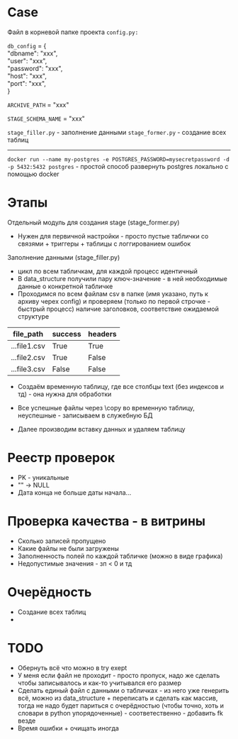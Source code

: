 # Case

Файл в корневой папке проекта
`config.py:`

`db_config` = {   
    "dbname": "xxx",   
    "user": "xxx",     
    "password": "xxx",   
    "host": "xxx",   
    "port": "xxx",    
}

`ARCHIVE_PATH` = "xxx"

`STAGE_SCHEMA_NAME` = "xxx"

`stage_filler.py` - заполнение данными
`stage_former.py` - создание всех таблиц

---

`docker run --name my-postgres -e POSTGRES_PASSWORD=mysecretpassword -d -p 5432:5432 postgres` - простой способ развернуть postgres локально с помощью docker
# Этапы  
Отдельный модуль для создания stage (stage_former.py)
- Нужен для первичной настройки - просто пустые таблички со связями + триггеры + таблицы с логгированием ошибок

Заполнение данными (stage_filler.py)
- цикл по всем табличкам, для каждой процесс идентичный
- В data_structure получили пару ключ-значение - в ней необходимые данные о конкретной табличке
- Проходимся по всем файлам csv в папке (имя указано, путь к архиву черех config) и проверяем (только по первой строчке - быстрый процесс) наличие заголовков, соответствие ожидаемой структуре

| file_path | success | headers |
|----------------|----------------|----------------|
| ...file1.csv    | True     | True     |
| ...file2.csv     | True     | False     |
| ...file3.csv     | False     | False     |

- Создаём временную таблицу, где все столбцы text (без индексов и тд) - она нужна для обработки

- Все успешные файлы через \copy во временную таблицу, неуспешные - записываем в служебную БД
 
- Далее производим вставку данных и удаляем таблицу

# Реестр проверок
- PK - уникальные
- "" -> NULL
- Дата конца не больше даты начала...

# Проверка качества - в витрины
- Сколько записей пропущено
- Какие файлы не были загружены
- Заполненность полей по каждой табличке (можно в виде графика)
- Недопустимые значения - зп < 0 и тд


# Очерёдность
- Создание всех таблиц
- 
# TODO
- Обернуть всё что можно в try exept
- У меня если файл не проходит - просто пропуск, надо же сделать чтобы записывалось и как-то учитывался его размер
- Сделать единый файл с данными о табличках - из него уже генерить всё, можно из data_structure + переписать и сделать как массив, тогда не надо будет париться с очерёдностью (чтобы точно, хоть и словари в python упорядоченные) - соответественно - добавить fk везде
- Время ошибки + очищать иногда